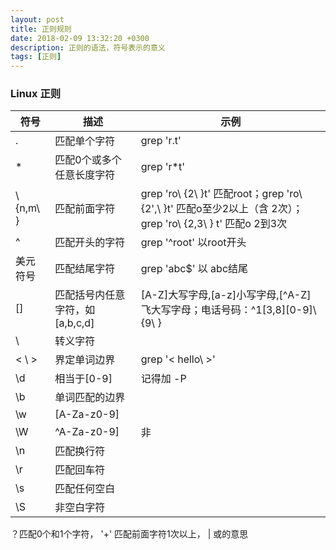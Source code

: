 ```yaml
---
layout: post
title: 正则规则
date: 2018-02-09 13:32:20 +0300
description: 正则的语法，符号表示的意义
tags: [正则]
---
```

### Linux 正则

| 符号 | 描述 | 示例 |
| --- | --- | --- |
| . | 匹配单个字符| grep 'r.t'|
| * | 匹配0个或多个任意长度字符 | grep 'r*t' |
| \ {n,m\ } | 匹配前面字符 | grep 'ro\ {2\ }t' 匹配root；grep 'ro\ {2',\ }t' 匹配o至少2以上（含 2次）；grep 'ro\ {2,3\ } t' 匹配o 2到3次 |
| ^ |匹配开头的字符 | grep '^root' 以root开头|
| 美元符号  | 匹配结尾字符 | grep 'abc$' 以 abc结尾 |
| [] | 匹配括号内任意字符，如[a,b,c,d] | [A-Z]大写字母,[a-z]小写字母,[^A-Z] 飞大写字母；电话号码：^1[3,8][0-9]\ {9\ }|
| \ |转义字符||
|\< \ >|界定单词边界| grep '\< hello\ >'|
| \d |相当于[0-9] | 记得加 -P|
| \b | 单词匹配的边界 | |
|\w |[A-Za-z0-9]||
|\W |^A-Za-z0-9]|非|
|\n|匹配换行符||
|\r|匹配回车符||
|\s|匹配任何空白||
|\S|非空白字符||

 ？匹配0个和1个字符，
  '+' 匹配前面字符1次以上，
  | 或的意思